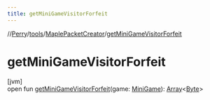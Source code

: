 ```yaml
---
title: getMiniGameVisitorForfeit
---
```

//[Perry](../../../index.html)/[tools](../index.html)/[MaplePacketCreator](index.html)/[getMiniGameVisitorForfeit](get-mini-game-visitor-forfeit.html)



# getMiniGameVisitorForfeit



[jvm]\
open fun [getMiniGameVisitorForfeit](get-mini-game-visitor-forfeit.html)(game: [MiniGame](../../server/-mini-game/index.html)): [Array](https://kotlinlang.org/api/latest/jvm/stdlib/kotlin/-array/index.html)&lt;[Byte](https://kotlinlang.org/api/latest/jvm/stdlib/kotlin/-byte/index.html)&gt;




